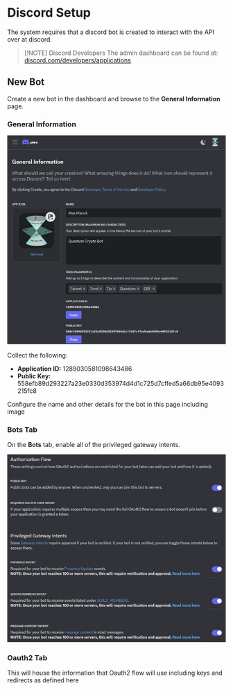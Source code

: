 # Discord Setup

The system requires that a discord bot is created to interact with the API over at discord.


> [!NOTE] Discord Developers
> The admin dashboard can be found at: [discord.com/developers/applications](https://discord.com/developers/applications)
## New Bot

Create  a new bot in the dashboard and browse to the **General Information** page.

### General Information

![Developers Portal](/assets/img/discordDev.png)

Collect the following:
- **Application ID:** 1289030581098643486
- **Public Key:** 558efb89d293227a23e0330d353974d4d1c725d7cffed5a66db95e4093215fc8

Configure the name and other details for the bot in this page including image

### Bots Tab

On the **Bots** tab, enable all of the privileged gateway intents.

![](/assets/img/discordIntents.png)
### Oauth2 Tab

This will house the information that Oauth2 flow will use including keys and redirects as defined here


